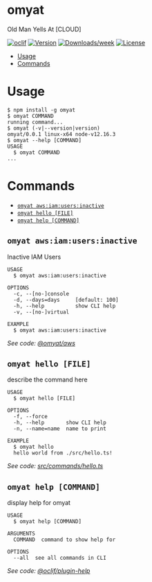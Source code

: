 omyat
=====

Old Man Yells At [CLOUD]

[![oclif](https://img.shields.io/badge/cli-oclif-brightgreen.svg)](https://oclif.io)
[![Version](https://img.shields.io/npm/v/omyat.svg)](https://npmjs.org/package/omyat)
[![Downloads/week](https://img.shields.io/npm/dw/omyat.svg)](https://npmjs.org/package/omyat)
[![License](https://img.shields.io/npm/l/omyat.svg)](https://github.com/omyat/cli/blob/master/package.json)

<!-- toc -->
* [Usage](#usage)
* [Commands](#commands)
<!-- tocstop -->
# Usage
<!-- usage -->
```sh-session
$ npm install -g omyat
$ omyat COMMAND
running command...
$ omyat (-v|--version|version)
omyat/0.0.1 linux-x64 node-v12.16.3
$ omyat --help [COMMAND]
USAGE
  $ omyat COMMAND
...
```
<!-- usagestop -->
# Commands
<!-- commands -->
* [`omyat aws:iam:users:inactive`](#omyat-awsiamusersinactive)
* [`omyat hello [FILE]`](#omyat-hello-file)
* [`omyat help [COMMAND]`](#omyat-help-command)

## `omyat aws:iam:users:inactive`

Inactive IAM Users

```
USAGE
  $ omyat aws:iam:users:inactive

OPTIONS
  -c, --[no-]console
  -d, --days=days     [default: 100]
  -h, --help          show CLI help
  -v, --[no-]virtual

EXAMPLE
  $ omyat aws:iam:users:inactive
```

_See code: [@omyat/aws](https://github.com/omyat/aws/blob/v0.0.1/src/commands/aws/iam/users/inactive.ts)_

## `omyat hello [FILE]`

describe the command here

```
USAGE
  $ omyat hello [FILE]

OPTIONS
  -f, --force
  -h, --help       show CLI help
  -n, --name=name  name to print

EXAMPLE
  $ omyat hello
  hello world from ./src/hello.ts!
```

_See code: [src/commands/hello.ts](https://github.com/omyat/cli/blob/v0.0.1/src/commands/hello.ts)_

## `omyat help [COMMAND]`

display help for omyat

```
USAGE
  $ omyat help [COMMAND]

ARGUMENTS
  COMMAND  command to show help for

OPTIONS
  --all  see all commands in CLI
```

_See code: [@oclif/plugin-help](https://github.com/oclif/plugin-help/blob/v3.1.0/src/commands/help.ts)_
<!-- commandsstop -->
